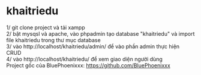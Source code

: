 # khaitriedu
1/ git clone project và tải xampp
</br>
2/  bật  mysqsl và apache, vào phpadmin tạo database "khaitriedu" và import file khaitriedu trong thư mục database
</br>
3/ vào http://localhost/khaitriedu/admin/ để vào phần admin thực hiện CRUD
</br>
4/ vào http://localhost/khaitriedu/ để xem giao diện người dùng
</br>
Project gốc của BluePhoenixxx: https://github.com/BluePhoenixxx
